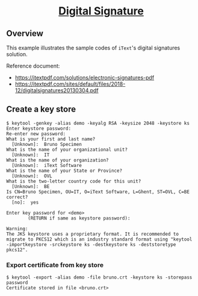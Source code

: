 <h1 style="text-align: center">
    <a href="https://en.wikipedia.org/wiki/Digital_signature" title="Title">Digital Signature</a>
</h1>

## Overview

This example illustrates the sample codes of `iText`'s digital signatures solution.

Reference document:
- https://itextpdf.com/solutions/electronic-signatures-pdf
- https://itextpdf.com/sites/default/files/2018-12/digitalsignatures20130304.pdf

## Create a key store

```shell
$ keytool -genkey -alias demo -keyalg RSA -keysize 2048 -keystore ks
Enter keystore password:  
Re-enter new password: 
What is your first and last name?
  [Unknown]:  Bruno Specimen
What is the name of your organizational unit?
  [Unknown]:  IT
What is the name of your organization?
  [Unknown]:  iText Software
What is the name of your State or Province?
  [Unknown]:  OVL
What is the two-letter country code for this unit?
  [Unknown]:  BE
Is CN=Bruno Specimen, OU=IT, O=iText Software, L=Ghent, ST=OVL, C=BE correct?
  [no]:  yes

Enter key password for <demo>
        (RETURN if same as keystore password):

Warning:
The JKS keystore uses a proprietary format. It is recommended to migrate to PKCS12 which is an industry standard format using "keytool -importkeystore -srckeystore ks -destkeystore ks -deststoretype pkcs12".
```

### Export certificate from key store

```shell
$ keytool -export -alias demo -file bruno.crt -keystore ks -storepass password
Certificate stored in file <bruno.crt>
```